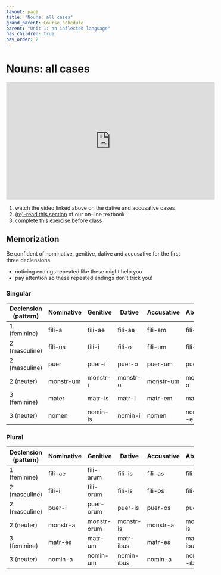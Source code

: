 ```yaml
---
layout: page
title: "Nouns: all cases"
grand_parent: Course schedule
parent: "Unit 1: an inflected language"
has_children: true
nav_order: 2
---
```



# Nouns:  all cases

<iframe width="560" height="315" src="https://www.youtube.com/embed/7Efh1Wycx0g" frameborder="0" allow="accelerometer; autoplay; encrypted-media; gyroscope; picture-in-picture" allowfullscreen></iframe>

1. watch the video linked above on the dative and accusative cases
2. [(re)-read this section](https://lingualatina.github.io/textbook/presentation/01-nouns-adjs-pron/nouns/) of our on-line textbook
3. [complete this exercise](./exercise/) before class




## Memorization

Be confident of nominative, genitive, dative and accusative for the first three declensions.

- noticing  <span class="attention2">endings repeated like these</span> might help you
- pay attention so <span class="attention"> these repeated endings</span> don't trick you!


### Singular

| Declension (pattern) | Nominative | Genitive | Dative | Accusative | Ablative |
| --- | --- | --- | --- | --- | --- |
| 1 (feminine)| fili-<span class="regular">a</span> | fili-<span class="attention">ae</span> | fili-<span class="attention">ae</span> | fili-<span class="regular">am</span> | fili-<span class="regular">ā</span> |
| 2 (masculine) | fili-<span class="regular">us<span> | fili-<span class="regular">i</span> | fili-<span class="attention2">o</span> | fili-<span class="regular">um</span> | fili-<span class="attention2">o</span>  |
| 2 (masculine)|  puer |  puer-<span class="regular">i</span> | puer-<span class="attention2">o</span> | puer-<span class="regular">um</span> |  puer-<span class="attention2">o</span>  |
| 2 (neuter) | monstr-<span class="attention">um</span> | monstr-<span class="regular">i</span> |  monstr-<span class="attention2">o</span> | monstr-<span class="attention">um</span> | monstr-<span class="attention2 ">o</span>  |
| 3 (feminine)| mater | matr-<span class="regular">is</span> | matr-<span class="regular">i</span> | matr-<span class="regular">em</span> | matr-<span class="regular">e</span>  |
| 3 (neuter) | nomen | nomin-<span class="regular">is</span> | nomin-<span class="regular">i</span> | nomen | nomin--<span class="regular">e</span>

### Plural

| Declension (pattern) | Nominative | Genitive | Dative | Accusative | Ablative |
| --- | --- | --- | --- | --- | --- |
| 1 (feminine)| fili-<span class="attention">ae</span> | fili-<span class="regular">arum</span> | fili-<span class="attention2">is</span> | fili-<span class="regular">as</span> | fili-<span class="attention2">is</span> |
| 2 (masculine) | fili-<span class="regular">i<span> | fili-<span class="regular">orum</span> | fili-<span class="attention2">is</span> | fili-<span class="regular">os</span> | fili-<span class="attention2">is</span>  |
| 2 (masculine)|  puer-<span class="regular">i</span> |  puer-<span class="regular">orum</span> | puer-<span class="attention2">is</span> | puer-<span class="regular">os</span> |  puer-<span class="attention2">is</span>  |
| 2 (neuter) | monstr-<span class="attention">a</span> | monstr-<span class="regular">orum</span> |  monstr-<span class="attention2">is</span> | monstr-<span class="attention">a</span> | monstr-<span class="attention2 ">is</span>  |
| 3 (feminine)| matr-<span class="regular">es</span>  | matr-<span class="attention">um</span> | matr-<span class="attention2">ibus</span> | matr-<span class="regular">es</span> | matr-<span class="attention2">ibus</span>  |
| 3 (neuter) | nomin-<span class="attention">a</span> | nomin-<span class="attention">um</span> | nomin-<span class="attention2">ibus</span> |  nomin-<span class="attention">a</span>  | nomin--<span class="attention2">ibus</span>

<link rel="stylesheet" type="text/css" href="../../../css/latin101.css">
